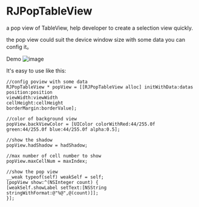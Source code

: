 # RJPopTableView
a pop view of TableView, help developer to create a selection view quickly.

the pop view could suit the device window size with some data you can config it。

Demo
![image](https://github.com/BigBigPo/RJPopTableView/blob/master/RJPopTableView/demoShow.gif)

It's easy to use like this:
```
//config poview with some data
RJPopTableView * popView = [[RJPopTableView alloc] initWithData:datas
position:position
viewWidth:viewWidth
cellHeight:cellHeight
borderMargin:borderValue];

//color of background view
popView.backViewColor = [UIColor colorWithRed:44/255.0f green:44/255.0f blue:44/255.0f alpha:0.5];

//show the shadow
popView.hadShadow = hadShadow;

//max number of cell number to show
popView.maxCellNum = maxIndex;

//show the pop view
__weak typeof(self) weakSelf = self;
[popView show:^(NSInteger count) {
[weakSelf.showLabel setText:[NSString stringWithFormat:@"%@",@(count)]];
}];
```
